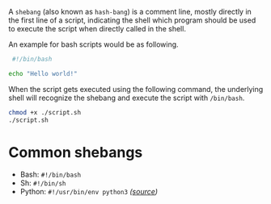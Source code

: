 A `shebang` (also known as `hash-bang`) is a comment line, mostly directly in the first line of a script, indicating the shell which program should be used to execute the script when directly called in the shell.

An example for bash scripts would be as following.

```bash
 #!/bin/bash

echo "Hello world!"
```

When the script gets executed using the following command, the underlying shell will recognize the shebang and execute the script with `/bin/bash`.

```bash
chmod +x ./script.sh
./script.sh
```

# Common shebangs

- Bash: `#!/bin/bash`
- Sh: `#!/bin/sh`
- Python: `#!/usr/bin/env python3` _([source](https://stackoverflow.com/questions/6908143/should-i-put-shebang-in-python-scripts-and-what-form-should-it-take))_